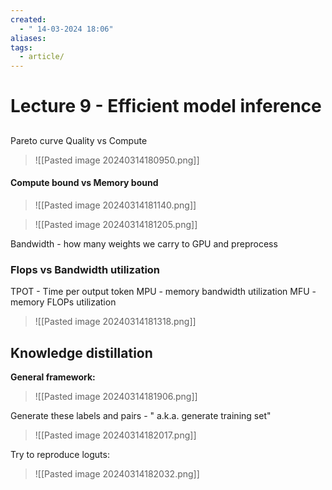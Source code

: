 ```yaml
---
created:
  - " 14-03-2024 18:06"
aliases: 
tags:
  - article/
---
```


# Lecture 9 - Efficient model inference

## 

Pareto curve Quality vs Compute

> ![[Pasted image 20240314180950.png]]

#### Compute bound vs Memory bound
> ![[Pasted image 20240314181140.png]]

> ![[Pasted image 20240314181205.png]]

Bandwidth - how many weights we carry to GPU and preprocess

### Flops vs Bandwidth utilization
TPOT - Time per output token
MPU - memory bandwidth utilization
MFU - memory FLOPs utilization
> ![[Pasted image 20240314181318.png]]

## Knowledge distillation
**General framework:**
> ![[Pasted image 20240314181906.png]]

Generate these labels and pairs - " a.k.a. generate training set" 
> ![[Pasted image 20240314182017.png]]


Try to reproduce loguts:
> ![[Pasted image 20240314182032.png]]